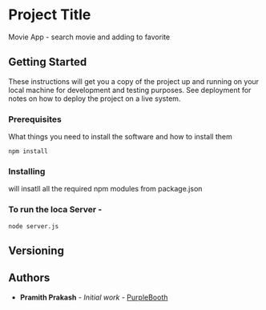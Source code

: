 # Project Title

Movie App - search movie and adding to favorite

## Getting Started

These instructions will get you a copy of the project up and running on your local machine for development and testing purposes. See deployment for notes on how to deploy the project on a live system.

### Prerequisites

What things you need to install the software and how to install them

```
npm install
```

### Installing

will insatll all the required npm modules from package.json



### To run the loca Server -
```
node server.js
```


## Versioning
 

## Authors

* **Pramith Prakash** - *Initial work* - [PurpleBooth](https://github.com/pramithpraksh)
